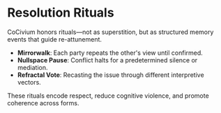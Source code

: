 <!-- status: stub; target: 150+ words -->
# Resolution Rituals

CoCivium honors rituals—not as superstition, but as structured memory events
that guide re-attunement.

- **Mirrorwalk**: Each party repeats the other's view until confirmed.
- **Nullspace Pause**: Conflict halts for a predetermined silence or mediation.
- **Refractal Vote**: Recasting the issue through different interpretive vectors.

These rituals encode respect, reduce cognitive violence, and promote coherence across forms.


